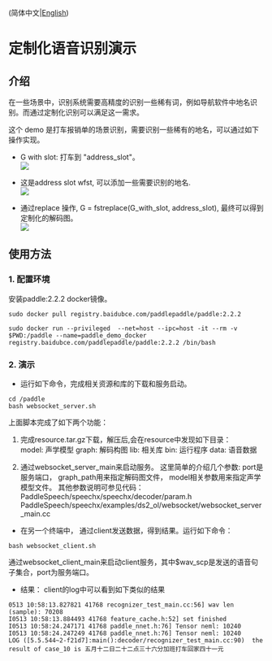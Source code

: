 (简体中文|[English](./README.md))

# 定制化语音识别演示
## 介绍
在一些场景中，识别系统需要高精度的识别一些稀有词，例如导航软件中地名识别。而通过定制化识别可以满足这一需求。  

这个 demo 是打车报销单的场景识别，需要识别一些稀有的地名，可以通过如下操作实现。

* G with slot: 打车到 "address_slot"。  
![](https://ai-studio-static-online.cdn.bcebos.com/28d9ef132a7f47a895a65ae9e5c4f55b8f472c9f3dd24be8a2e66e0b88b173a4)

* 这是address slot wfst, 可以添加一些需要识别的地名.  
![](https://ai-studio-static-online.cdn.bcebos.com/47c89100ef8c465bac733605ffc53d76abefba33d62f4d818d351f8cea3c8fe2)

* 通过replace 操作, G = fstreplace(G_with_slot, address_slot), 最终可以得到定制化的解码图。  
![](https://ai-studio-static-online.cdn.bcebos.com/60a3095293044f10b73039ab10c7950d139a6717580a44a3ba878c6e74de402b)  

## 使用方法
### 1. 配置环境
安装paddle:2.2.2 docker镜像。
```
sudo docker pull registry.baidubce.com/paddlepaddle/paddle:2.2.2

sudo docker run --privileged  --net=host --ipc=host -it --rm -v $PWD:/paddle --name=paddle_demo_docker registry.baidubce.com/paddlepaddle/paddle:2.2.2 /bin/bash 
```

### 2. 演示
* 运行如下命令，完成相关资源和库的下载和服务启动。
```
cd /paddle
bash websocket_server.sh
```
上面脚本完成了如下两个功能：
1. 完成resource.tar.gz下载，解压后,会在resource中发现如下目录：  
model: 声学模型
graph: 解码构图
lib: 相关库
bin: 运行程序
data: 语音数据

2. 通过websocket_server_main来启动服务。
这里简单的介绍几个参数:
port是服务端口，
graph_path用来指定解码图文件，
model相关参数用来指定声学模型文件。
其他参数说明可参见代码：
PaddleSpeech/speechx/speechx/decoder/param.h
PaddleSpeech/speechx/examples/ds2_ol/websocket/websocket_server_main.cc

* 在另一个终端中， 通过client发送数据，得到结果。运行如下命令：
```
bash websocket_client.sh
```
通过websocket_client_main来启动client服务，其中$wav_scp是发送的语音句子集合，port为服务端口。

* 结果：
client的log中可以看到如下类似的结果
```
0513 10:58:13.827821 41768 recognizer_test_main.cc:56] wav len (sample): 70208
I0513 10:58:13.884493 41768 feature_cache.h:52] set finished
I0513 10:58:24.247171 41768 paddle_nnet.h:76] Tensor neml: 10240
I0513 10:58:24.247249 41768 paddle_nnet.h:76] Tensor neml: 10240
LOG ([5.5.544~2-f21d7]:main():decoder/recognizer_test_main.cc:90)  the result of case_10 is 五月十二日二十二点三十六分加班打车回家四十一元
```
